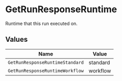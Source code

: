 # GetRunResponseRuntime

Runtime that this run executed on.


## Values

| Name                            | Value                           |
| ------------------------------- | ------------------------------- |
| `GetRunResponseRuntimeStandard` | standard                        |
| `GetRunResponseRuntimeWorkflow` | workflow                        |